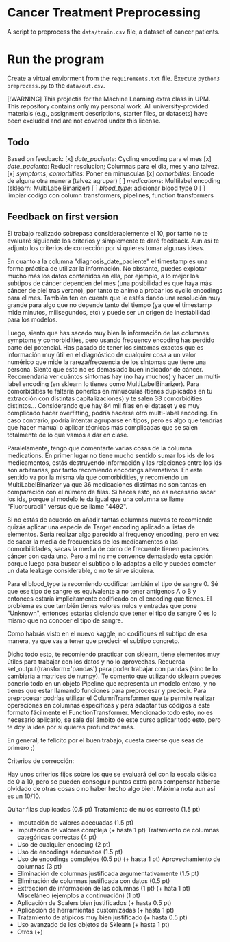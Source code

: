 # Cancer Treatment Preprocessing
A script to preprocess the `data/train.csv` file, a dataset of cancer patients.

# Run the program
Create a virtual enviorment from the `requirements.txt` file.
Execute `python3 preprocess.py` to the `data/out.csv`.

[!WARNING]
This projectis for the Machine Learning extra class in UPM. This repository contains only my personal work. All university-provided materials (e.g., assignment descriptions, starter files, or datasets) have been excluded and are not covered under this license.

## Todo 
Based on feedback: 
 [x] *date_paciente*: Cycling encoding para el mes
 [x] *date_paciente*: Reducir resolucion; Columnas para el dia, mes y ano talvez.
 [x] *symptoms*, *comorbities*: Poner en minusculas 
 [x] *comorbities*: Encode de alguna otra manera (talvez agrupar) 
 [ ] *medications*: Multilabel encoding (sklearn: MultiLabelBinarizer) 
 [ ] *blood_type*: adicionar blood type 0
 [ ] limpiar codigo con column transformers, pipelines, function transformers
 

## Feedback on first version
El trabajo realizado sobrepasa considerablemente el 10, por tanto no te evaluaré siguiendo los criterios y simplemente te daré feedback. Aun así te adjunto los criterios de corrección por si quieres tomar algunas ideas.

En cuanto a la columna "diagnosis_date_paciente" el timestamp es una forma práctica de utilizar la información. No obstante, puedes explotar mucho más los datos contenidos en ella, por ejemplo, a lo mejor los subtipos de cáncer dependen del mes (una posibilidad es que haya más cáncer de piel tras verano), por tanto te animo a probar los cyclic encodings para el mes. También ten en cuenta que le estás dando una resolución muy grande para algo que no depende tanto del tiempo (ya que el timestamp mide minutos, milisegundos, etc) y puede ser un origen de inestabilidad para los modelos.

Luego, siento que has sacado muy bien la información de las columnas symptoms y comorbidities, pero usando frequency encoding has perdido parte del potencial. Has pasado de tener los síntomas exactos que es información muy útil en el diagnóstico de cualquier cosa a un valor numérico que mide la rareza/frecuencia de los síntomas que tiene una persona. Siento que esto no es demasiado buen indicador de cáncer. Recomendaría ver cuántos síntomas hay (no hay muchos) y hacer un multi-label encoding (en sklearn lo tienes como MultiLabelBinarizer). Para comorbidities te faltaría ponerlos en minúsculas (tienes duplicados en tu extracción con distintas capitalizaciones) y te salen 38 comorbidities distintos... Considerando que hay 84 mil filas en el dataset y es muy complicado hacer overfitting, podría hacerse otro multi-label encoding. En caso contrario, podría intentar agruparse en tipos, pero es algo que tendrías que hacer manual o aplicar técnicas más complicadas que se salen totalmente de lo que vamos a dar en clase.

Paralelamente, tengo que comentarte varias cosas de la columna medications. En primer lugar no tiene mucho sentido sumar los ids de los medicamentos, estás destruyendo información y las relaciones entre los ids son arbitrarias, por tanto recomiendo encodings alternativos. En este sentido va por la misma vía que comorbidities, y recomiendo un MultiLabelBinarizer ya que 36 medicaciones distintas no son tantas en comparación con el número de filas. Si haces esto, no es necesario sacar los ids, porque al modelo le da igual que una columna se llame "Fluorouracil" versus que se llame "4492".

Si no estás de acuerdo en añadir tantas columnas nuevas te recomiendo quizás aplicar una especie de Target encoding aplicado a listas de elementos. Sería realizar algo parecido al frequency encoding, pero en vez de sacar la media de frecuencias de los medicamentos o las comorbilidades, sacas la media de cómo de frecuente tienen pacientes cáncer con cada uno. Pero a mí no me convence demasiado esta opción porque luego para buscar el subtipo o lo adaptas a ello y puedes cometer un data leakage considerable, o no te sirve siquiera.

Para el blood_type te recomiendo codificar también el tipo de sangre 0. Sé que ese tipo de sangre es equivalente a no tener antígenos A o B y entonces estaría implícitamente codificado en el encoding que tienes. El problema es que también tienes valores nulos y entradas que pone "Unknown", entonces estarías diciendo que tener el tipo de sangre 0 es lo mismo que no conocer el tipo de sangre.

Como habrás visto en el nuevo kaggle, no codifiques el subtipo de esa manera, ya que vas a tener que predecir el subtipo concreto.


Dicho todo esto, te recomiendo practicar con sklearn, tiene elementos muy útiles para trabajar con los datos y no lo aprovechas. Recuerda set_output(transform='pandas') para poder trabajar con pandas (sino te lo cambiaría a matrices de numpy). Te comento que utilizando sklearn puedes ponerlo todo en un objeto Pipeline que representa un modelo entero, y no tienes que estar llamando funciones para preprocesar y predecir. Para preprocesar podrías utilizar el ColumnTransformer que te permite realizar operaciones en columnas específicas y para adaptar tus códigos a este formato fácilmente el FunctionTransformer. Mencionado todo esto, no es necesario aplicarlo, se sale del ámbito de este curso aplicar todo esto, pero te doy la idea por si quieres profundizar más.

En general, te felicito por el buen trabajo, cuesta creerse que seas de primero ;)


Criterios de corrección:

Hay unos criterios fijos sobre los que se evaluará del con la escala clásica de 0 a 10, pero se pueden conseguir puntos extra para compensar haberse olvidado de otras cosas o no haber hecho algo bien. Máxima nota aun así es un 10/10.

Quitar filas duplicadas (0.5 pt)
Tratamiento de nulos correcto (1.5 pt)
- Imputación de valores adecuadas (1.5 pt)
- Imputación de valores compleja (+ hasta 1 pt)
Tratamiento de columnas categóricas correctas (4 pt)
- Uso de cualquier encoding (2 pt)
- Uso de encodings adecuados (1.5 pt)
- Uso de encodings complejos (0.5 pt) (+ hasta 1 pt)
Aprovechamiento de columnas (3 pt)
- Eliminación de columnas justificada argumentativamente (1.5 pt)
- Eliminación de columnas justificada con datos (0.5 pt)
- Extracción de información de las columnas (1 pt) (+ hata 1 pt)
Misceláneo (ejemplos a continuación) (1 pt)
- Aplicación de Scalers bien justificados (+ hasta 0.5 pt)
- Aplicación de herramientas customizadas (+ hasta 1 pt)
- Tratamiento de atípicos muy bien justificado (+ hasta 0.5 pt)
- Uso avanzado de los objetos de Sklearn (+ hasta 1 pt)
- Otros (+)

